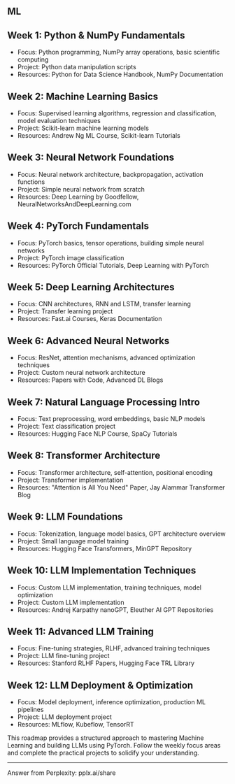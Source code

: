 ## ML

## Week 1: Python & NumPy Fundamentals
- Focus: Python programming, NumPy array operations, basic scientific computing
- Project: Python data manipulation scripts
- Resources: Python for Data Science Handbook, NumPy Documentation

## Week 2: Machine Learning Basics
- Focus: Supervised learning algorithms, regression and classification, model evaluation techniques
- Project: Scikit-learn machine learning models
- Resources: Andrew Ng ML Course, Scikit-learn Tutorials

## Week 3: Neural Network Foundations
- Focus: Neural network architecture, backpropagation, activation functions
- Project: Simple neural network from scratch
- Resources: Deep Learning by Goodfellow, NeuralNetworksAndDeepLearning.com

## Week 4: PyTorch Fundamentals
- Focus: PyTorch basics, tensor operations, building simple neural networks
- Project: PyTorch image classification
- Resources: PyTorch Official Tutorials, Deep Learning with PyTorch

## Week 5: Deep Learning Architectures
- Focus: CNN architectures, RNN and LSTM, transfer learning
- Project: Transfer learning project
- Resources: Fast.ai Courses, Keras Documentation

## Week 6: Advanced Neural Networks
- Focus: ResNet, attention mechanisms, advanced optimization techniques
- Project: Custom neural network architecture
- Resources: Papers with Code, Advanced DL Blogs

## Week 7: Natural Language Processing Intro
- Focus: Text preprocessing, word embeddings, basic NLP models
- Project: Text classification project
- Resources: Hugging Face NLP Course, SpaCy Tutorials

## Week 8: Transformer Architecture
- Focus: Transformer architecture, self-attention, positional encoding
- Project: Transformer implementation
- Resources: "Attention is All You Need" Paper, Jay Alammar Transformer Blog

## Week 9: LLM Foundations
- Focus: Tokenization, language model basics, GPT architecture overview
- Project: Small language model training
- Resources: Hugging Face Transformers, MinGPT Repository

## Week 10: LLM Implementation Techniques
- Focus: Custom LLM implementation, training techniques, model optimization
- Project: Custom LLM implementation
- Resources: Andrej Karpathy nanoGPT, Eleuther AI GPT Repositories

## Week 11: Advanced LLM Training
- Focus: Fine-tuning strategies, RLHF, advanced training techniques
- Project: LLM fine-tuning project
- Resources: Stanford RLHF Papers, Hugging Face TRL Library

## Week 12: LLM Deployment & Optimization
- Focus: Model deployment, inference optimization, production ML pipelines
- Project: LLM deployment project
- Resources: MLflow, Kubeflow, TensorRT

This roadmap provides a structured approach to mastering Machine Learning and building LLMs using PyTorch. Follow the weekly focus areas and complete the practical projects to solidify your understanding.

---
Answer from Perplexity: pplx.ai/share
